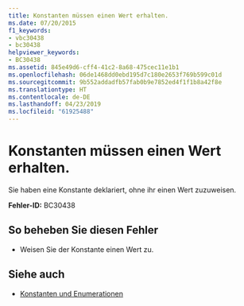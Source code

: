 ```yaml
---
title: Konstanten müssen einen Wert erhalten.
ms.date: 07/20/2015
f1_keywords:
- vbc30438
- bc30438
helpviewer_keywords:
- BC30438
ms.assetid: 845e49d6-cff4-41c2-8a68-475cec11e1b1
ms.openlocfilehash: 06de1468dd0ebd195d7c180e2653f769b599c01d
ms.sourcegitcommit: 9b552addadfb57fab0b9e7852ed4f1f1b8a42f8e
ms.translationtype: HT
ms.contentlocale: de-DE
ms.lasthandoff: 04/23/2019
ms.locfileid: "61925488"
---
```

# <a name="constants-must-have-a-value"></a>Konstanten müssen einen Wert erhalten.
Sie haben eine Konstante deklariert, ohne ihr einen Wert zuzuweisen.  
  
 **Fehler-ID:** BC30438  
  
## <a name="to-correct-this-error"></a>So beheben Sie diesen Fehler  
  
- Weisen Sie der Konstante einen Wert zu.  
  
## <a name="see-also"></a>Siehe auch

- [Konstanten und Enumerationen](../../visual-basic/language-reference/constants-and-enumerations.md)
